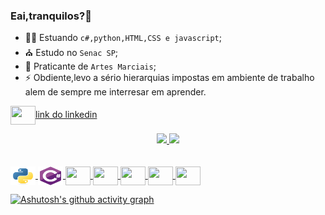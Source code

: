 ### Eai,tranquilos?🤙

- 👨‍💻 Estuando ```c#,python,HTML,CSS e javascript```;
- ⛪ Estudo no ```Senac SP```;
- 🥋 Praticante de ```Artes Marciais```;
- ⚡ Obdiente,levo a sério hierarquias impostas em ambiente de trabalho alem de sempre me interresar em aprender.

<img align="center"  height="30" width="40" src="https://cdn.jsdelivr.net/gh/devicons/devicon/icons/linkedin/linkedin-original.svg" />[link do linkedin](https://www.linkedin.com/in/carlos-eduardo-pereira-almeida-251b03239/) <br>

<div align="center">
  <a href="https://github.com/carlospalmeida">
  <img height="180em" src="https://github-readme-stats.vercel.app/api?username=carlospalmeida&show_icons=&theme=dark&include_all_commits=true&count_private=true"/>
  <img height="180em" src="https://github-readme-stats.vercel.app/api/top-langs/?username=carlospalmeida&layout=compact&langs_count=7&theme=dark"/>
</div>
<div style="display: inline_block"><br>

<div style="display: inline_block"><br>
  <img align="center" alt="Rafa-Python" height="30" width="40" src="https://raw.githubusercontent.com/devicons/devicon/master/icons/python/python-original.svg"> 
  <img align="center" alt="Rafa-Csharp" height="30" width="40" src="https://raw.githubusercontent.com/devicons/devicon/master/icons/csharp/csharp-original.svg"> 
  <img align="center"  height="30" width="40"src="https://cdn.jsdelivr.net/gh/devicons/devicon/icons/postgresql/postgresql-original.svg" />
  <img align="center"  height="30" width="40"src="https://cdn.jsdelivr.net/gh/devicons/devicon/icons/html5/html5-original.svg" />
  <img align="center"  height="30" width="40"src="https://cdn.jsdelivr.net/gh/devicons/devicon/icons/css3/css3-original.svg" />
  <img align="center"  height="30" width="40"src="https://cdn.jsdelivr.net/gh/devicons/devicon/icons/javascript/javascript-original.svg" />
  <img align="center"  height="30" width="40"src="https://cdn.jsdelivr.net/gh/devicons/devicon/icons/php/php-original.svg"/>
</div>

  [![Ashutosh's github activity graph](https://github-readme-activity-graph.cyclic.app/graph?username=carlospalmeida&bg_color=030303&color=fff700&line=e60000&point=00ff40&area=true&hide_border=true)](https://github.com/ashutosh00710/github-readme-activity-graph)
